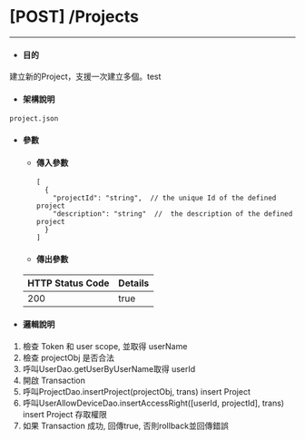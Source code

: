 # \[POST\] /Projects

---

* #### 目的

建立新的Project，支援一次建立多個。test

* #### 架構說明

```
project.json
```

* #### 參數

  * #### 傳入參數

    ```
    [
      {
        "projectId": "string",  // the unique Id of the defined project
        "description": "string"  //  the description of the defined project
      }
    ]
    ```
  * #### 傳出參數

  | HTTP Status Code | Details |
  | :--- | :--- |
  | 200 | true |
* #### 邏輯說明

1. 檢查 Token 和 user scope, 並取得 userName
2. 檢查 projectObj 是否合法
3. 呼叫UserDao.getUserByUserName取得 userId
4. 開啟 Transaction
5. 呼叫ProjectDao.insertProject\(projectObj, trans\) insert Project
6. 呼叫UserAllowDeviceDao.insertAccessRight\(\[userId, projectId\], trans\) insert Project 存取權限
7. 如果 Transaction 成功, 回傳true, 否則rollback並回傳錯誤



